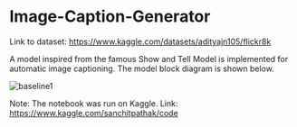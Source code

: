 # Image-Caption-Generator

Link to dataset: https://www.kaggle.com/datasets/adityajn105/flickr8k

A model inspired from the famous Show and Tell Model is implemented for automatic image captioning. The model block diagram is shown below.

![baseline1](https://user-images.githubusercontent.com/118840480/203821200-b3ffa7b7-fb5c-44bb-a3da-699a97dac918.png)

Note: The notebook was run on Kaggle. Link: https://www.kaggle.com/sanchitpathak/code

